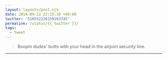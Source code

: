 ```yaml
---
layout: layouts/post.njk
date: 2014-09-12 22:15:10 +00:00
twitter: '510552226159263745'
permalink: /status/{{ twitter }}/
tags: 
  - tweet
---
```


> Boopin dudes' butts with your head in the airport security line.

---

